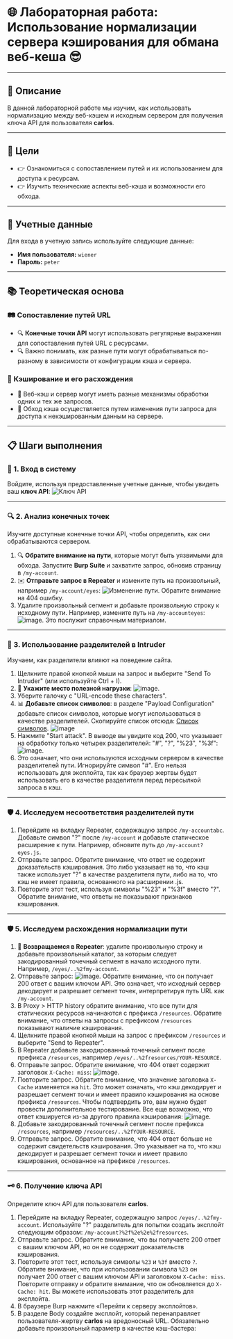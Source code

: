 # 🌐 Лабораторная работа: Использование нормализации сервера кэширования для обмана веб-кеша 😎

---

## 📜 Описание
В данной лабораторной работе мы изучим, как использовать нормализацию между веб-кэшем и исходным сервером для получения ключа API для пользователя **carlos**.

---

## 🎯 Цели
- 👉 Ознакомиться с сопоставлением путей и их использованием для доступа к ресурсам.
- 👉 Изучить технические аспекты веб-кэша и возможности его обхода.

---

## 🔑 Учетные данные
Для входа в учетную запись используйте следующие данные:
- **Имя пользователя:** `wiener`
- **Пароль:** `peter`

---

## 📚 Теоретическая основа

### 🛤️ Сопоставление путей URL
- 🔍 **Конечные точки API** могут использовать регулярные выражения для сопоставления путей URL с ресурсами.
- 🔍 Важно понимать, как разные пути могут обрабатываться по-разному в зависимости от конфигурации кэша и сервера.

### 🔄 Кэширование и его расхождения
- 🔄 Веб-кэш и сервер могут иметь разные механизмы обработки одних и тех же запросов.
- 🔄 Обход кэша осуществляется путем изменения пути запроса для доступа к некэшированным данным на сервере.

---

## 📋 Шаги выполнения

### 🔐 1. Вход в систему
Войдите, используя предоставленные учетные данные, чтобы увидеть ваш **ключ API**:
![Ключ API](https://github.com/user-attachments/assets/a1cecc2a-c2b2-47dc-8f05-37fb9b5611a3)

---

### 🔍 2. Анализ конечных точек
Изучите доступные конечные точки API, чтобы определить, как они обрабатываются сервером.
1. 🔍 **Обратите внимание на пути**, которые могут быть уязвимыми для обхода. Запустите **Burp Suite** и захватите запрос, обновив страницу в `/my-account`.
2. ✉️ **Отправьте запрос в Repeater** и измените путь на произвольный, например `/my-account/eyes`: 
   ![Изменение пути](https://github.com/user-attachments/assets/4cb281a1-eb8d-4967-ae98-adb9e89ea9b8). Обратите внимание на 404 ошибку.
3. Удалите произвольный сегмент и добавьте произвольную строку к исходному пути. Например, измените путь на `/my-accounteyes`: 
   ![image](https://github.com/user-attachments/assets/fcf4a0a5-0b38-4d11-8b19-20062a4b4ee3). Это послужит справочным материалом.

---

### 🔄 3. Использование разделителей в Intruder
Изучаем, как разделители влияют на поведение сайта.
1. Щелкните правой кнопкой мыши на запрос и выберите "Send To Intruder" (или используйте Ctrl + I).
2. 📄 **Укажите место полезной нагрузки**:
   ![image](https://github.com/user-attachments/assets/f6128369-516e-44b4-a804-e145f593ff38).
3. Уберите галочку с "URL-encode these characters".
4. 📊 **Добавьте список символов**: в разделе "Payload Configuration" добавьте список символов, которые могут использоваться в качестве разделителей.
   Скопируйте список отсюда: [Список символов](https://portswigger.net/web-security/web-cache-deception/wcd-lab-delimiter-list).
   ![image](https://github.com/user-attachments/assets/f109678c-1d5f-4604-8970-97562d595b7c)
5. Нажмите "Start attack". 
   В выводе вы увидите код 200, что указывает на обработку только четырех разделителей: "#", "?", "%23", "%3f": 
   ![image](https://github.com/user-attachments/assets/06664df0-0847-4509-8ca8-a4aca2c1e78f).
6. Это означает, что они используются исходным сервером в качестве разделителей пути. Игнорируйте символ "#". Его нельзя использовать для эксплойта, так как браузер жертвы будет использовать его в качестве разделителя перед пересылкой запроса в кэш.

---

### 🛡️ 4. Исследуем несоответствия разделителей пути
1. Перейдите на вкладку Repeater, содержащую запрос `/my-accountabc`. Добавьте символ "?" после `/my-account` и добавьте статическое расширение к пути. Например, обновите путь до `/my-account?eyes.js`.
2. Отправьте запрос. Обратите внимание, что ответ не содержит доказательств кэширования. Это либо указывает на то, что кэш также использует "?" в качестве разделителя пути, либо на то, что кэш не имеет правила, основанного на расширении .js.
3. Повторите этот тест, используя символы "%23" и "%3f" вместо "?". Обратите внимание, что ответы не показывают признаков кэширования.

---

### 🛡️ 5. Исследуем расхождения нормализации пути
1. 🔄 **Возвращаемся в Repeater**: удалите произвольную строку и добавьте произвольный каталог, за которым следует закодированный точечный сегмент в начало исходного пути. Например, `/eyes/..%2fmy-account`.
2. Отправьте запрос: ![image](https://github.com/user-attachments/assets/28f7ee83-1d0c-49ba-acb1-adae7ab89da9). Обратите внимание, что он получает 200 ответ с вашим ключом API. Это означает, что исходный сервер декодирует и разрешает сегмент точек, интерпретируя путь URL как `/my-account`.
3. В Proxy > HTTP history обратите внимание, что все пути для статических ресурсов начинаются с префикса `/resources`. Обратите внимание, что ответы на запросы с префиксом `/resources` показывают наличие кэширования.
4. Щелкните правой кнопкой мыши на запрос с префиксом `/resources` и выберите "Send to Repeater".
5. В Repeater добавьте закодированный точечный сегмент после префикса `/resources`, например `/eyes/..%2fresources/YOUR-RESOURCE`.
6. Отправьте запрос. Обратите внимание, что 404 ответ содержит заголовок `X-Cache: miss`: ![image](https://github.com/user-attachments/assets/9818e19e-a61f-452f-affa-22acafa4fd6c).
7. Повторите запрос. Обратите внимание, что значение заголовка `X-Cache` изменяется на `hit`. Это может означать, что кэш декодирует и разрешает сегмент точки и имеет правило кэширования на основе префикса `/resources`. Чтобы подтвердить это, вам нужно будет провести дополнительное тестирование. Все еще возможно, что ответ кэшируется из-за другого правила кэширования: ![image](https://github.com/user-attachments/assets/698fac46-f712-4f88-9223-27dacc92b3f5).
8. Добавьте закодированный точечный сегмент после префикса `/resources`, например `/resources/..%2fYOUR-RESOURCE`.
9. Отправьте запрос. Обратите внимание, что 404 ответ больше не содержит свидетельств кэширования. Это указывает на то, что кэш декодирует и разрешает сегмент точки и имеет правило кэширования, основанное на префиксе `/resources`.

---

### 🗝️ 6. Получение ключа API
Определите ключ API для пользователя **carlos**.
1. Перейдите на вкладку Repeater, содержащую запрос `/eyes/..%2fmy-account`. Используйте "?" разделитель для попытки создать эксплойт следующим образом: `/my-account?%2f%2e%2e%2fresources`.
2. Отправьте запрос. Обратите внимание, что вы получаете 200 ответ с вашим ключом API, но он не содержит доказательств кэширования.
3. Повторите этот тест, используя символы `%23` и `%3f` вместо `?`. Обратите внимание, что при использовании символа `%23` он получает 200 ответ с вашим ключом API и заголовком `X-Cache: miss`. Повторите отправку и обратите внимание, что он обновляется до `X-Cache: hit`. Вы можете использовать этот разделитель для эксплойта.
4. В браузере Burp нажмите «Перейти к серверу эксплойтов».
5. В разделе Body создайте эксплойт, который перенаправляет пользователя-жертву **carlos** на вредоносный URL. Обязательно добавьте произвольный параметр в качестве кэш-бастера: <script>document.location="https://ССЫЛКА.ВАШЕЙ.ЛАБЫ/my-account%23/%2e%2e%2fresources?eyes"</script>
6. Нажмите «Доставить эксплойт жертве».
7. Перейдите по URL-адресу, на который вы указали **carlos** в своем эксплойте: `https://ССЫЛКА.ВАШЕЙ.ЛАБЫ/my-account%23/%2e%2e%2fresources?eyes`.
8. Обратите внимание, что ответ включает ключ API для пользователя **carlos**. Скопируйте его.
   ![Ключ API для carlos](https://github.com/user-attachments/assets/75ecde4d-d3e8-4dfe-a42d-8083b51c230d).

---

## 💡 Заключение
В результате выполнения лабораторной работы вы сможете получать доступ к защищенным ресурсам, используя навыки сопоставления путей и обхода кэша. Эти знания окажутся полезными в ваших будущих проектах и карьере. 🚀
